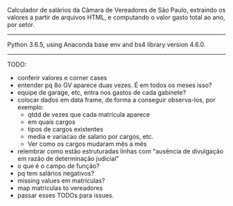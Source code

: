 Calculador de salários da Câmara de Vereadores de São Paulo, extraindo os valores a partir de arquivos HTML, e computando o valor gasto total ao ano, por setor.

---

Python 3.6.5, using Anaconda base env and bs4 library version 4.6.0.

---

TODO:
- conferir valores e corner cases
- entender pq 8o GV aparece duas vezes. É em todos os meses isso?
- equipe de garage, etc, entra nos gastos de cada gabinete?
- colocar dados em data frame, de forma a conseguir observa-los, por exemplo:
    - qtdd de vezes que cada matrícula aparece
    - em quais cargos
    - tipos de cargos existentes
    - media e variacao de salario por cargos, etc. 
    - Ver como os cargos mudaram mês a mês
- relembrar como estão estruturadas linhas com "ausência de divulgação em razão de determinação judicial"
- o que é o campo de função?
- pq tem salários negativos?
- missing values em matriculas?
- map matriculas to vereadores
- passar esses TODOs para issues.




